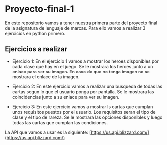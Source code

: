 # Proyecto-final-1

En este repositorio vamos a tener nuestra primera parte del proyecto final de la asignatura de lenguaje de marcas. Para ello vamos a realizar 3 ejercicios en python primero.

## Ejercicios a realizar

* Ejercicio 1: En el ejercicio 1 vamos a mostrar los heroes disponibles por cada clase que hay en el juego. Se le mostrara los heroes junto a un enlace para ver su imagen. En caso de que no tenga imagen no se mostrara el enlace de la imagen.

* Ejercicio 2: En este ejercicio vamos a realizar una busqueda de todas las cartas segun lo que el usuario ponga por pantalla. Se le mostrara las coincidencias junto a su enlace para ver su imagen.

* Ejercicio 3: En este ejercicio vamos a mostrar ls cartas que cumplan unos requisitos puestos por el usuario. Los requisitos seran el tipo de clase y el tipo de rareza. Se le mostrara las opciones disponibles y luego todas las cartas que cumplan las condiciones.

La API que vamos a usar es la siguiente: [https://us.api.blizzard.com/](https://us.api.blizzard.com/)